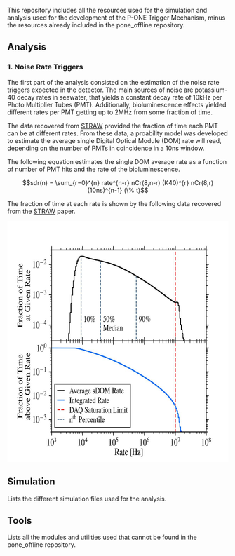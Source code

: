 This repository includes all the resources used for the simulation and analysis used for the development of the P-ONE Trigger Mechanism, minus the resources already included in the pone_offline repository.

## Analysis

### 1. Noise Rate Triggers

The first part of the analysis consisted on the estimation of the noise rate triggers expected in the detector. The main sources of noise are potassium-40 decay rates in seawater, that yields a constant decay rate of 10kHz per Photo Multiplier Tubes (PMT). Additionally, bioluminescence effects yielded different rates per PMT getting up to 2MHz from some fraction of time. 

The data recovered from [STRAW](https://arxiv.org/abs/2108.04961) provided the fraction of time each PMT can be at different rates. From these data, a proability model was developed to estimate the average single Digital Optical Module (DOM) rate will read, depending on the number of PMTs in coincidence in a 10ns window.

The following equation estimates the single DOM average rate as a function of number of PMT hits and the rate of the bioluminescence.

$$sdr(n) = \sum_{r=0}^{n} rate^{n-r}  nCr(8,n-r)  (K40)^{r}  nCr(8,r)  (10ns)^{n-1}  (\% t)$$

The fraction of time at each rate is shown by the following data recovered from the [STRAW](https://arxiv.org/abs/2108.04961) paper.

 <img src='https://github.com/SantMiro/P_ONE_Trigger/blob/main/Figures/straw_rates.jpg' width = '650' height = '550'>


## Simulation
Lists the different simulation files used for the analysis.

## Tools
Lists all the modules and utilities used that cannot be found in the pone_offline repository.

